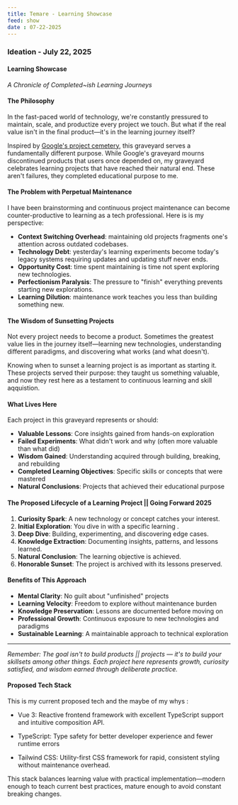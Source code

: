 ```yaml
---
title: Temare - Learning Showcase
feed: show
date : 07-22-2025
---
```


### Ideation - July 22, 2025

####  Learning Showcase
*A Chronicle of Completed~ish Learning Journeys*

#### The Philosophy

In the fast-paced world of technology, we're constantly pressured to maintain, scale, and productize every project we touch. But what if the real value isn't in the final product—it's in the learning journey itself?

Inspired by [Google's project cemetery](https://killedbygoogle.com/), this graveyard serves a fundamentally different purpose. While Google's graveyard mourns discontinued products that users once depended on, my graveyard celebrates learning projects that have reached their natural end. These aren't failures, they  completed educational purpose to me.

#### The Problem with Perpetual Maintenance

I have been brainstorming and continuous project maintenance can become counter-productive to learning as a tech professional. Here is is my perspective:

- **Context Switching Overhead**: maintaining old projects fragments one's attention across outdated codebases.
- **Technology Debt**: yesterday's learning experiments become today's legacy systems requiring updates and updating stuff never ends.
- **Opportunity Cost**: time spent maintaining is time not spent exploring new technologies.
- **Perfectionism Paralysis**: The pressure to "finish" everything prevents starting new explorations.
- **Learning Dilution**: maintenance work teaches you less than building something new.

#### The Wisdom of Sunsetting Projects

Not every project needs to become a product. Sometimes the greatest value lies in the journey itself—learning new technologies, understanding different paradigms, and discovering what works (and what doesn't).

Knowing when to sunset a learning project is as important as starting it. These projects served their purpose: they taught us something valuable, and now they rest here as a testament to continuous learning and skill aqquistion.

#### What Lives Here

Each project in this graveyard represents or should:

- **Valuable Lessons**: Core insights gained from hands-on exploration
- **Failed Experiments**: What didn't work and why (often more valuable than what did)
- **Wisdom Gained**: Understanding acquired through building, breaking, and rebuilding
- **Completed Learning Objectives**: Specific skills or concepts that were mastered
- **Natural Conclusions**: Projects that achieved their educational purpose

#### The Proposed Lifecycle of a Learning Project || Going Forward 2025

1. **Curiosity Spark**: A new technology or concept catches your interest.
2. **Initial Exploration**: You dive in with a specific learning .
3. **Deep Dive**: Building, experimenting, and discovering edge cases.
4. **Knowledge Extraction**: Documenting insights, patterns, and lessons learned.
5. **Natural Conclusion**: The learning objective is achieved.
6. **Honorable Sunset**: The project is archived with its lessons preserved.

#### Benefits of This Approach

- **Mental Clarity**: No guilt about "unfinished" projects
- **Learning Velocity**: Freedom to explore without maintenance burden
- **Knowledge Preservation**: Lessons are documented before moving on
- **Professional Growth**: Continuous exposure to new technologies and paradigms
- **Sustainable Learning**: A maintainable approach to technical exploration

---

*Remember: The goal isn't to build products || projects — it's to build your skillsets among other things. Each project here represents growth, curiosity satisfied, and wisdom earned through deliberate practice.*

#### Proposed Tech Stack

This is my current proposed tech and the maybe of my whys :


- Vue 3: Reactive frontend framework with excellent TypeScript support and intuitive composition API.

- TypeScript: Type safety for better developer experience and fewer runtime errors

- Tailwind CSS: Utility-first CSS framework for rapid, consistent styling without maintenance overhead.

This stack balances learning value with practical implementation—modern enough to teach current best practices, mature enough to avoid constant breaking changes.
